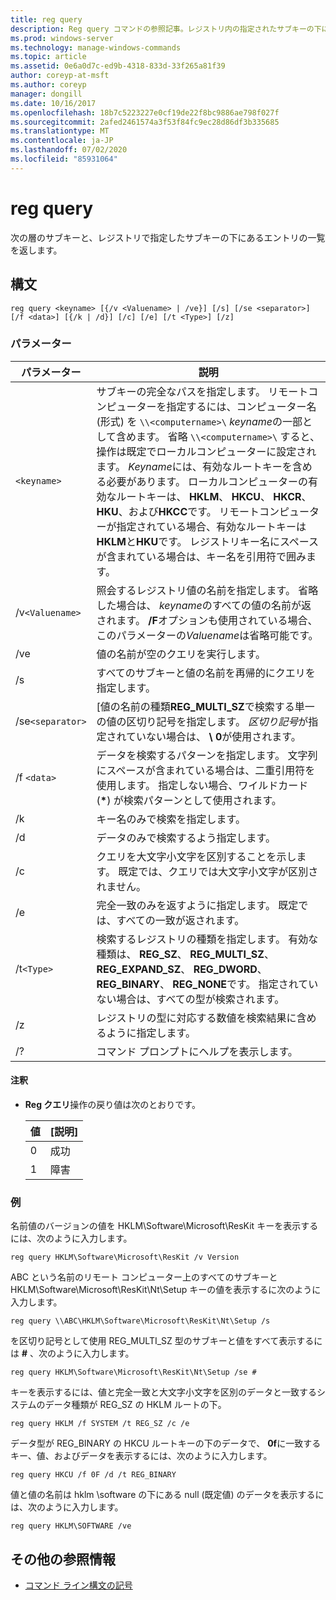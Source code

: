 ```yaml
---
title: reg query
description: Reg query コマンドの参照記事。レジストリ内の指定されたサブキーの下にあるサブキーとエントリの次のレベルの一覧を返します。
ms.prod: windows-server
ms.technology: manage-windows-commands
ms.topic: article
ms.assetid: 0e6a0d7c-ed9b-4318-833d-33f265a81f39
author: coreyp-at-msft
ms.author: coreyp
manager: dongill
ms.date: 10/16/2017
ms.openlocfilehash: 18b7c5223227e0cf19de22f8bc9886ae798f027f
ms.sourcegitcommit: 2afed2461574a3f53f84fc9ec28d86df3b335685
ms.translationtype: MT
ms.contentlocale: ja-JP
ms.lasthandoff: 07/02/2020
ms.locfileid: "85931064"
---
```

# <a name="reg-query"></a>reg query

次の層のサブキーと、レジストリで指定したサブキーの下にあるエントリの一覧を返します。

## <a name="syntax"></a>構文

```
reg query <keyname> [{/v <Valuename> | /ve}] [/s] [/se <separator>] [/f <data>] [{/k | /d}] [/c] [/e] [/t <Type>] [/z]
```

### <a name="parameters"></a>パラメーター

| パラメーター | 説明 |
|--|--|
| `<keyname>` | サブキーの完全なパスを指定します。 リモートコンピューターを指定するには、コンピューター名 (形式) を `\\<computername>\` *keyname*の一部として含めます。 省略 `\\<computername>\` すると、操作は既定でローカルコンピューターに設定されます。 *Keyname*には、有効なルートキーを含める必要があります。 ローカルコンピューターの有効なルートキーは、 **HKLM**、 **HKCU**、 **HKCR**、 **HKU**、および**HKCC**です。 リモートコンピューターが指定されている場合、有効なルートキーは**HKLM**と**HKU**です。 レジストリキー名にスペースが含まれている場合は、キー名を引用符で囲みます。 |
| /v`<Valuename>` | 照会するレジストリ値の名前を指定します。 省略した場合は、 *keyname*のすべての値の名前が返されます。 **/F**オプションも使用されている場合、このパラメーターの*Valuename*は省略可能です。 |
| /ve | 値の名前が空のクエリを実行します。 |
| /s | すべてのサブキーと値の名前を再帰的にクエリを指定します。 |
| /se`<separator>` | [値の名前の種類**REG_MULTI_SZ**で検索する単一の値の区切り記号を指定します。 *区切り記号*が指定されていない場合は、 **\ 0**が使用されます。 |
| /f `<data>` | データを検索するパターンを指定します。 文字列にスペースが含まれている場合は、二重引用符を使用します。 指定しない場合、ワイルドカード (**&#42;**) が検索パターンとして使用されます。 |
| /k | キー名のみで検索を指定します。 |
| /d | データのみで検索するよう指定します。 |
| /c | クエリを大文字小文字を区別することを示します。 既定では、クエリでは大文字小文字が区別されません。 |
| /e | 完全一致のみを返すように指定します。 既定では、すべての一致が返されます。 |
| /t`<Type>` | 検索するレジストリの種類を指定します。 有効な種類は、 **REG_SZ**、 **REG_MULTI_SZ**、 **REG_EXPAND_SZ**、 **REG_DWORD**、 **REG_BINARY**、 **REG_NONE**です。 指定されていない場合は、すべての型が検索されます。 |
| /z | レジストリの型に対応する数値を検索結果に含めるように指定します。 |
| /? | コマンド プロンプトにヘルプを表示します。 |

#### <a name="remarks"></a>注釈

- **Reg クエリ**操作の戻り値は次のとおりです。

    | 値 | [説明] |
    |--|--|
    | 0 | 成功 |
    | 1 | 障害 |

### <a name="examples"></a>例

名前値のバージョンの値を HKLM\Software\Microsoft\ResKit キーを表示するには、次のように入力します。

```
reg query HKLM\Software\Microsoft\ResKit /v Version
```

ABC という名前のリモート コンピューター上のすべてのサブキーと HKLM\Software\Microsoft\ResKit\Nt\Setup キーの値を表示するに次のように入力します。

```
reg query \\ABC\HKLM\Software\Microsoft\ResKit\Nt\Setup /s
```

を区切り記号として使用 REG_MULTI_SZ 型のサブキーと値をすべて表示するには **#** 、次のように入力します。

```
reg query HKLM\Software\Microsoft\ResKit\Nt\Setup /se #
```

キーを表示するには、値と完全一致と大文字小文字を区別のデータと一致するシステムのデータ種類が REG_SZ の HKLM ルートの下。

```
reg query HKLM /f SYSTEM /t REG_SZ /c /e
```

データ型が REG_BINARY の HKCU ルートキーの下のデータで、 **0f**に一致するキー、値、およびデータを表示するには、次のように入力します。

```
reg query HKCU /f 0F /d /t REG_BINARY
```

値と値の名前は hklm \software の下にある null (既定値) のデータを表示するには、次のように入力します。

```
reg query HKLM\SOFTWARE /ve
```

## <a name="additional-references"></a>その他の参照情報

- [コマンド ライン構文の記号](command-line-syntax-key.md)
